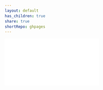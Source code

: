 ```yaml
---  
layout: default   
has_children: true  
share: true    
shortRepo: ghpages  
---  
```

  
![](./docs/images/FrontEnd_CSS.pdf)